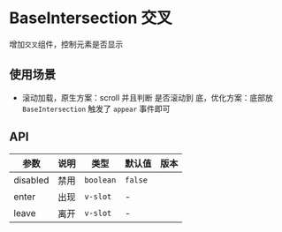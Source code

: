 # BaseIntersection 交叉

增加`交叉`组件，控制元素是否显示

## 使用场景

* 滚动加载，原生方案：scroll 并且判断 是否滚动到 底，优化方案：底部放 `BaseIntersection` 触发了 `appear` 事件即可

<preview path="./base-intersection-demo.vue" title="基本使用"></preview>


## API

| 参数     | 说明 | 类型      | 默认值  | 版本 |
|----------|----|-----------|---------|------|
| disabled | 禁用 | `boolean` | `false` |      |
| enter    | 出现 | `v-slot`  | \-      |      |
| leave    | 离开 | `v-slot`  | \-      |      |